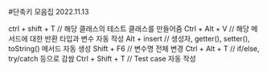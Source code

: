 #단축키 모음집 2022.11.13

ctrl + shift + T   // 해당 클래스의 테스트 클래스를 만들어줌
Ctrl + Alt + V     // 해당 메서드에 대한 반환 타입과 변수 자동 작성
Alt + insert       // 생성자, getter(), setter(), toString() 메서드 자동 생성
Shift + F6         // 변수명 전체 변경
Ctrl + Alt + T     // if/else, try/catch 등으로 감쌈
Ctrl + Shift + T   // Test case 자동 작성